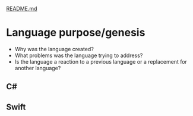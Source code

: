 [README.md](../README.md)

# Language purpose/genesis
* Why was the language created?
* What problems was the language trying to address?
* Is the language a reaction to a previous language or a replacement for another language?

## C#


## Swift
